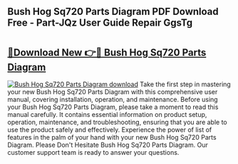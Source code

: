 ## Bush Hog Sq720 Parts Diagram PDF Download Free - Part-JQz User Guide Repair GgsTg

# <h2><a href="http://dfokn0z.blite.top/?on=Bush+Hog+Sq720+Parts+Diagram">🔗Download New 👉🔴 Bush Hog Sq720 Parts Diagram</a></h2>

[![Bush Hog Sq720 Parts Diagram download](https://i.imgur.com/lujVjoI.png)](http://dfokn0z.blite.top/?on=Bush+Hog+Sq720+Parts+Diagram)
Take the first step in mastering your new Bush Hog Sq720 Parts Diagram with this comprehensive user manual, covering installation, operation, and maintenance. Before using your Bush Hog Sq720 Parts Diagram, please take a moment to read this manual carefully. It contains essential information on product setup, operation, maintenance, and troubleshooting, ensuring that you are able to use the product safely and effectively. Experience the power of list of features in the palm of your hand with your new Bush Hog Sq720 Parts Diagram. Please Don't Hesitate Bush Hog Sq720 Parts Diagram. Our customer support team is ready to answer your questions.

